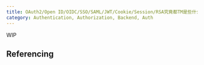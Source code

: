 ```yaml
---
title: OAuth2/Open ID/OIDC/SSO/SAML/JWT/Cookie/Session/RSA究竟都TM是些什么东西？
category: Authentication, Authorization, Backend, Auth
---
```


WIP

## Referencing 
